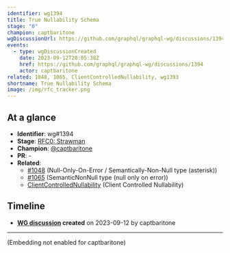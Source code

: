 ```yaml
---
identifier: wg1394
title: True Nullability Schema
stage: "0"
champion: captbaritone
wgDiscussionUrl: https://github.com/graphql/graphql-wg/discussions/1394
events:
  - type: wgDiscussionCreated
    date: 2023-09-12T20:05:38Z
    href: https://github.com/graphql/graphql-wg/discussions/1394
    actor: captbaritone
related: 1048, 1065, ClientControlledNullability, wg1393
shortname: True Nullability Schema
image: /img/rfc_tracker.png
---
```


## At a glance

- **Identifier**: wg#1394
- **Stage**: [RFC0: Strawman](https://github.com/graphql/graphql-spec/blob/main/CONTRIBUTING.md#stage-0-strawman)
- **Champion**: [@captbaritone](https://github.com/captbaritone)
- **PR**: -
- **Related**:
  - [#1048](/rfcs/1048 "Null-Only-On-Error / Semantically-Non-Null type (asterisk) / RFCS") (Null-Only-On-Error / Semantically-Non-Null type (asterisk))
  - [#1065](/rfcs/1065 "SemanticNonNull type (null only on error) / RFC0") (SemanticNonNull type (null only on error))
  - [ClientControlledNullability](/rfcs/ClientControlledNullability "Client Controlled Nullability / RFC0") (Client Controlled Nullability)

<!-- BEGIN_CUSTOM_TEXT -->



<!-- END_CUSTOM_TEXT -->

## Timeline

- **[WG discussion](https://github.com/graphql/graphql-wg/discussions/1394) created** on 2023-09-12 by captbaritone

<!-- VERBATIM -->

---

(Embedding not enabled for captbaritone)
